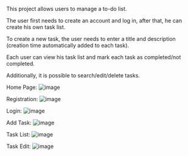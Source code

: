 This project allows users to manage a to-do list.

The user first needs to create an account and log in, 
after that, he can create his own task list.

To create a new task, the user needs to enter a title and description (creation time automatically added to each task).

Each user can view his task list and mark each task as completed/not completed.

Additionally, it is possible to search/edit/delete tasks.

Home Page:
![image](https://github.com/rif281/DjangoToDo/assets/102466625/ae3f92cb-54be-4438-a830-10e743cf4ab2)

Registration:
![image](https://github.com/rif281/DjangoToDo/assets/102466625/e314d2cc-154f-41d3-b454-71bf15940875)


Login:
![image](https://github.com/rif281/DjangoToDo/assets/102466625/9cbdb0f9-e6cd-4bab-889d-9bf25e63d028)


Add Task:
![image](https://github.com/rif281/DjangoToDo/assets/102466625/d7a2f1dd-a74f-4a5c-8e53-31d867e2f1e2)


Task List:
![image](https://github.com/rif281/DjangoToDo/assets/102466625/fcc54d10-e748-4328-8936-7e68b0dd4e2c)


Task Edit:
![image](https://github.com/rif281/DjangoToDo/assets/102466625/f2804df2-6b4c-4d72-b673-b965a1c153e0)
